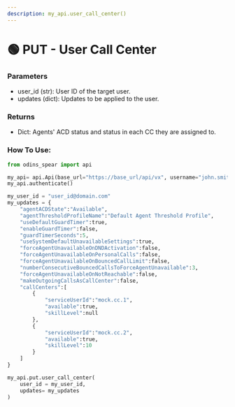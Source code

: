 ```yaml
---
description: my_api.user_call_center()
---
```


# 🟢 PUT - User Call Center

### Parameters&#x20;

* user\_id (str): User ID of the target user.&#x20;
* updates (dict): Updates to be applied to the user.

### Returns

* Dict: Agents' ACD status and status in each CC they are assigned to.

### How To Use:

```python
from odins_spear import api

my_api= api.Api(base_url="https://base_url/api/vx", username="john.smith", password="ODIN_INSTANCE_1")
my_api.authenticate()

my_user_id = "user_id@domain.com"
my_updates = {
	"agentACDState":"Available",
	"agentThresholdProfileName":"Default Agent Threshold Profile",
	"useDefaultGuardTimer":true,
	"enableGuardTimer":false,
	"guardTimerSeconds":5,
	"useSystemDefaultUnavailableSettings":true,
	"forceAgentUnavailableOnDNDActivation":false,
	"forceAgentUnavailableOnPersonalCalls":false,
	"forceAgentUnavailableOnBouncedCallLimit":false,
	"numberConsecutiveBouncedCallsToForceAgentUnavailable":3,
	"forceAgentUnavailableOnNotReachable":false,
	"makeOutgoingCallsAsCallCenter":false,
	"callCenters":[
		{
			"serviceUserId":"mock.cc.1",
			"available":true,
			"skillLevel":null
		},
		{
			"serviceUserId":"mock.cc.2",
			"available":true,
			"skillLevel":10
		}
	]
}

my_api.put.user_call_center(
    user_id = my_user_id,
    updates= my_updates 
)
```
